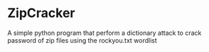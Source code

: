 # ZipCracker

A simple python program that perform a dictionary attack to crack password of zip files using the rockyou.txt wordlist